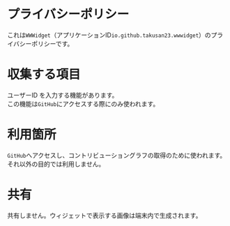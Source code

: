 # プライバシーポリシー
これは`WWWidget`（アプリケーションID`io.github.takusan23.wwwidget`）のプライバシーポリシーです。

# 収集する項目
ユーザーID を入力する機能があります。  
この機能は`GitHub`にアクセスする際にのみ使われます。  

# 利用箇所
`GitHub`へアクセスし、コントリビューショングラフの取得のために使われます。  
それ以外の目的では利用しません。

# 共有
共有しません。ウィジェットで表示する画像は端末内で生成されます。